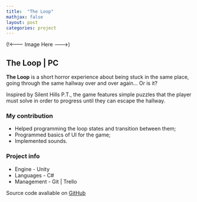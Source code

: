 ```yaml
---
title:  "The Loop"
mathjax: false
layout: post
categories: project
---
```


(!<--- Image Here --->)

## The Loop | PC

<div>
  <p><strong>The Loop</strong> is a short horror experience about being stuck in the same place, going through the same hallway over and over again... Or is it?</p>
  <p>Inspired by Silent Hills P.T., the game features simple puzzles that the player must solve in order to progress until they can escape the hallway.</p>
</div>

<div>
  <h3><strong>My contribution</strong></h3>
  <ul>
      <li>Helped programming the loop states and transition between them;</li>
      <li>Programmed basics of UI for the game;</li>
      <li>Implemented sounds.</li>
  </ul>
</div>

<div>
  <h3><strong>Project info</strong></h3>
  <ul>
      <li>Engine - Unity</li>
      <li>Languages - C#</li>
      <li>Management - Git | Trello</li>
  </ul>
  Source code avaliable on <a href="https://github.com/joaocavacos/MAD_LimitedSpace" target="_blank">GitHub</a>
</div>
